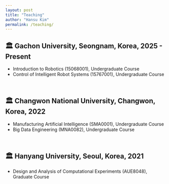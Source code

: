 ```yaml
---
layout: post
title: "Teaching"
author: "Hansu Kim"
permalink: /teaching/
---
```


## 🏛️ Gachon University, Seongnam, Korea, 2025 - Present   
* Introduction to Robotics (15068001), Undergraduate Course
* Control of Intelligent Robot Systems (15767001), Undergraduate Course   
<br/>   
  
## 🏛️ Changwon National University, Changwon, Korea, 2022   
* Manufacturing Artificial Intelligence (SMA0001), Undergraduate Course   
* Big Data Engineering (MNA0082), Undergraduate Course   
<br/>   
  
## 🏛️ Hanyang University, Seoul, Korea, 2021   
* Design and Analysis of Computational Experiments (AUE8048), Graduate Course   
